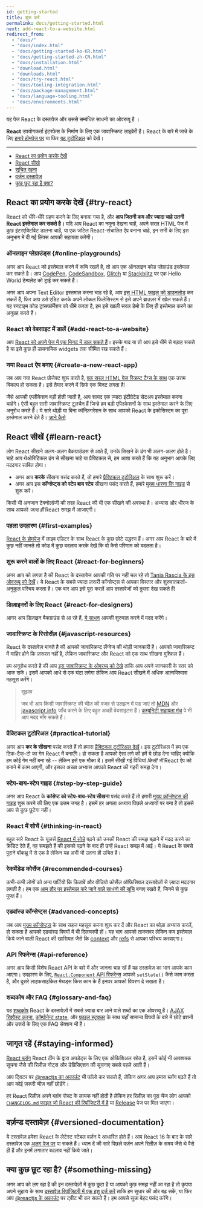 ```yaml
---
id: getting-started
title: शुरू करें 
permalink: docs/getting-started.html
next: add-react-to-a-website.html
redirect_from:
  - "docs/"
  - "docs/index.html"
  - "docs/getting-started-ko-KR.html"
  - "docs/getting-started-zh-CN.html"
  - "docs/installation.html"
  - "download.html"
  - "downloads.html"
  - "docs/try-react.html"
  - "docs/tooling-integration.html"
  - "docs/package-management.html"
  - "docs/language-tooling.html"
  - "docs/environments.html"
---
```


यह पेज React के दस्तावेज और उससे सम्बंधित साधनो का ओवरव्यू है ।

**React** उपयोगकर्ता इंटरफेस के निर्माण के लिए एक जावास्क्रिप्ट लाइब्रेरी है। React के बारे में जान्ने के लिए [हमारे होमपेज पर](/) या फिर [यह टुटोरिअल](/tutorial/tutorial.html) को देखें।

 ---
 
 - [React का प्रयोग करके देखें](#try-react)
 - [React सीखे](#learn-react)
 - [सूचित रहना](staying-informed)
 - [वर्ज़न दस्तावेज़](#versioned-documentation)
 - [कुछ छूट रहा है क्या?](#something-missing )
 
## React का प्रयोग करके देखें {#try-react}

React को धीरे-धीरे ग्रहण करने के लिए बनाया गया है, और  **आप जितनी कम और ज्यादा चाहे उतनी React इस्तेमाल कर सकते है।** यदि आप React का नमूना देखना चाहें, अपने सरल HTML पेज में कुछ इंटरएक्टिविट डालना चाहें, या एक जटिल React-संचालित ऐप बनाना चाहे, इन सभी के लिए इस अनुभाग में दी गई लिंक्स आपकी सहायता करेंगी। 

### ऑनलाइन प्लेग्राउंड्स {#online-playgrounds}

अगर आप React को इस्तेमाल करने में रूचि रखतें है, तो आप एक ऑनलाइन कोड प्लेग्राउंड इस्तेमाल कर सकते है। आप [CodePen](codepen://hello-world), [CodeSandbox](https://codesandbox.io/s/new), [Glitch](https://glitch.com/edit/#!/remix/starter-react-template) या [Stackblitz](https://stackblitz.com/fork/react) पर एक Hello World टेम्पलेट को ट्राई कर सकते हैं।

अगर आप अपना Text Editor इस्तमाल करना चाह रहे है, आप [इस HTML फाइल को डाउनलोड](https://raw.githubusercontent.com/reactjs/reactjs.org/master/static/html/single-file-example.html) कर सकतें हैं, फिर आप उसे एडिट करके अपने लोकल फिलेसिस्टम से इसे अपने ब्राउज़र में खोल सकते हैं। यह रनटाइम कोड ट्रांसफॉर्मेशन को धीमे करता है, हम इसे खाली सरल डेमो के लिए ही इस्तेमाल करने का अनुग्रह करते हैं।

### React को वेबसाइट में डालें {#add-react-to-a-website}

आप [React को अपने पेज में एक मिनट में डाल सकते हैं](/docs/add-react-to-a-website.html)। इसके बाद या तो आप इसे धीमे से बड़ाह सकते है या इसे कुछ ही डायनामिक widgets तक सीमित रख सकते हैं।

### नया React ऐप बनाए {#create-a-new-react-app}

जब आप नया React प्रोजेक्ट शुरू करते है, [एक सरल HTML पेज स्क्रिप्ट टैग्स के साथ](/docs/add-react-to-a-website.html) एक उत्तम विकल्प हो सकता है।  इसे तैयार करने में सिर्फ एक मिनट लगता है!

जैसे आपकी एप्लीकेशन बड़ी होती जाती है, आप शायद एक ज़्यादा इंटीग्रेटेड सेटअप इस्तेमाल करना चाहेंगे। ऐसी बहुत सारी जावास्क्रिप्ट टूलचैन हैं जिन्हे हम बड़ी एप्लिकेशनों के साथ इस्तेमाल करने के लिए अनुरोध करते हैं। ये सारे थोड़ी या बिना कॉन्फ़िगरेशन के साथ आपको React के इकोसिस्टम का पूरा इस्तेमाल करने देते है। [जाने कैसे](/docs/create-a-new-react-app.html)

## React सीखें {#learn-react}

लोग React सीखने अलग-अलग बैकग्राउंडस से आते हैं, उनके सिखने के ढंग भी अलग-अलग होते है। चाहे आप थेओरिटिकल ढंग से सीखना चाहे या प्रैक्टिकल से, हम आशा करते हैं कि यह अनुभाग आपके लिए मददगार साबित होगा।

* अगर आप **करके** सीखना पसंद करते हैं, तो हमारे [प्रैक्टिकल टुटोरिअल](/tutorial/tutorial.html) के साथ शुरू करें। 
* अगर आप इस **कॉन्सेप्ट्स को स्टेप बाय स्टेप** सीखना पसंद करते हैं, हमारे [मुख्य धारणा कि गाइड](/docs/hello-world.html) से शुरू करें।

किसी भी अनजान टेक्नोलॉजी की तरह React की भी एक सीखने की अवस्था है। अभ्यास और धीरज के साथ आपको *जल्द ही* React समझ में आजाएगी।

### पहला उदहारण {#first-examples}

[React के होमपेज](/) में लाइव एडिटर के साथ React के कुछ छोटे उद्धरण हैं। अगर आप React के बारे में कुछ नहीं जानते तो कोड में कुछ बदलाव करके देखें कि वो कैसे परिणाम को बदलता है।

### शुरू करने वालों के लिए React {#react-for-beginners}

अगर आप को लगता है की React के दस्तावेज आपकी गति पर नहीं चल रहे तो [Tania Rascia के इस ओवरव्यू को देखें](https://www.taniarascia.com/getting-started-with-react/)। ये React के सबसे ज्यादा ज़रूरी कॉन्सेप्ट्स से आपका विस्तार और शुरुवातकर्ता-अनुकूल परिचय करता है। एक बार आप इसे पूरा करलें आप दस्तावेजों को दुबारा देख सकते हैं!

### डिज़ाइनरों के लिए React {#react-for-designers}

आगर आप डिज़ाइन बैकग्राउंड से आ रहे हैं, [ये साधन](https://reactfordesigners.com/) आपकी शुरुवात करने में मदद करेंगे।

### जावास्क्रिप्ट के रिसोर्सेज़ {#javascript-resources}

React के दस्तावेज़ मानते है की आपको जावास्क्रिप्ट लैंग्वेज की थोड़ी जानकारी है। आपको जावास्क्रिप्ट में माहिर होने कि ज़रूरत नहीं है, लेकिन जावास्क्रिप्ट और React को एक साथ सीखना मुश्किल हैं।

हम अनुरोध करते है की आप [इस जावास्क्रिप्ट के ओवरव्यू को देखे](https://developer.mozilla.org/en-US/docs/Web/JavaScript/A_re-introduction_to_JavaScript) ताकि आप अपने जानकारी के स्तर को आक सकें। इसमें आपको आधे से एक घंटा लगेगा लेकिन आप React सीखने में अधिक आत्मविश्वास महसूस करेंगे।

>सुझाव 
>
>जब भी आप किसी जावास्क्रिप्ट की चीज़ की वजह से उलझन में पड जाएं तो [MDN](https://developer.mozilla.org/en-US/docs/Web/JavaScript) और  [javascript.info](https://javascript.info/) जाँच करने के लिए बहुत अच्छी वेबसाइटस हैं। [कम्युनिटी सहायता मंच](/community/support.html) पे भी आप मदद माँग सकते हैं।

### प्रैक्टिकल टुटोरिअल {#practical-tutorial}

अगर आप **कर के सीखना** पसंद करते हैं तो हमारा [प्रैक्टिकल टुटोरिअल देखें](/tutorial/tutorial.html)। इस टुटोरिअल में हम एक टिक-टैक्-टो का गेम React में बनाएँगे। हो सकता है आपको ऐसा लगे की हमें ये छोड़ देना चाहिए क्योकि हम कोई गेम नहीं बना रहे -- लेकिन इसे एक मौका दें। इसमें सीखी गई विधियां *किसी भी* React ऐप को बनाने में काम आएगी, और इसका अच्छा अभ्यास आपको React की गहरी समझ देगा। 

### स्टेप-बाय-स्टेप गाइड {#step-by-step-guide}

अगर आप React के **कांसेप्ट को स्टेप-बाय-स्टेप सीखना** पसंद करते हैं तो हमारी [मुख्य कॉन्सेप्ट्स की गाइड](/docs/hello-world.html) शुरू करने की लिए एक उत्तम जगह है। इसमें हर अगला अध्याय पिछले अध्यायों पर बना है तो इससे आप से कुछ छूटेगा नहीं।

### React में सोचें {#thinking-in-react}

बहुत सारे React के यूज़र्स [React में सोचे](/docs/thinking-in-react.html) पढ़ने को उनकी React की समझ बढ़ाने में मदद करने का क्रेडिट देते हैं, वह समझते हैं की इसको पढ़ने के बाद ही उन्हें React समझ में आई। ये React के सबसे पुराने वॉकथ्रू में से एक है लेकिन यह अभी भी उतना ही उचित है।

### रेकमेंडेड कोर्सेज {#recommended-courses}

कभी-कभी लोगों को अन्य पार्टियों कि किताबें और वीडियो कोर्सेज़ ऑफिसियल दस्तावेज़ों से ज़्यादा मददगार लगती है। हम एक [आम तौर पर इस्तेमाल करे जाने वाले साधनो की सूचि](/community/courses.html) बनाए रखते हैं, जिनमे से कुछ मुफ्त हैं।

### एडवांस्ड कॉन्सेप्ट्स {#advanced-concepts}

जब आप [मुख्य कॉन्सेप्ट्स](/docs/hello-world.html) के साथ सहज महसूस करना शुरू कर दें और React का थोड़ा अभ्यास करलें, हो सकता है आपको एडवांस्ड विषयों में भी दिलचस्पी हों। यह भाग आपको ताकतवर लेकिन कम इस्तेमाल किये जाने वाली React की खासियत जैसे कि [context](/docs/context.html) और [refs](/docs/refs-and-the-dom.html) से आपका परिचय करवाएगा।

### API रिफरेन्स {#api-reference}

अगर आप किसी विशेष React API के बारे में और जानना चाह रहें हैं यह दस्तावेज़ का भाग आपके काम आएगा। उदहारण के लिए, [`React.Component` API रिफरेन्स](/docs/react-component.html) आपको `setState()` कैसे काम करता है, और दूसरे लाइफसाइकिल मेथड्स किस काम के हैं इनपर आपको विवरण दे सखता है। 

### शब्दकोष और FAQ {#glossary-and-faq}

यह [शब्दकोष](/docs/glossary.html) React के दस्तावेज़ों में सबसे ज़्यादा बार आने वाले शब्दों का एक ओवरव्यू है। [AJAX रिक्वैस्ट करना](/docs/faq-ajax.html), [कॉम्पोनेन्ट state](/docs/faq-state.html), और [फाइल स्ट्रक्चर](/docs/faq-structure.html) के साथ यहाँ सामान्य विषयों के बारे में छोटे प्रशनों और उत्तरों के लिए एक FAQ सेक्शन भी है। 

## जागृत रहें {#staying-informed}

[React ब्लॉग](/blog/) React टीम के द्वारा अपडेट्स के लिए एक ओफ़िशिअल स्रोत है, इसमें कोई भी आवशयक सूचना जैसे की रिलीज़ नोट्स और डेप्रिसिएशन की सूचनाए सबसे पहले आती हैं।

आप ट्विटर पर [@reactjs का अकाउंट](https://twitter.com/reactjs) भी फॉलो कर सकते हैं, लेकिन अगर आप हमारा ब्लॉग पढ़ते हैं तो आप कोई ज़रूरी चीज़ नहीं छोड़ेंगे। 

हर React रिलीज़ अपने ब्लॉग पोस्ट के लायक नहीं होती है लेकिन हर रिलीज़ का पूरा चेंज लोग आपको [`CHANGELOG.md` फाइल जो React की रिपॉजिटरी में है](https://github.com/facebook/react/blob/master/CHANGELOG.md) या [Release](https://github.com/facebook/react/releases) पेज पर मिल जाएगा। 

## वर्ज़न्ड दस्तावेज़ {#versioned-documentation}

ये दस्तावेज़ हमेशा React के लेटेस्ट स्टेबल वर्ज़न पे आधारित होते हैं। आप React 16 के बाद के सारे दस्तावेज़ एक [अलग पेज पर](/versions) पा सकते हैं। ध्यान दें की सारे पिछले वर्ज़न अपने रिलीज़ के समय जैसे थे वैसे ही हैं और इनमें लगातार बदलाव नहीं किये जाते।

## क्या कुछ छूट रहा है? {#something-missing}  

अगर आप को लग रहा है की इन दस्तावेज़ों में कुछ छूटा है या आपको कुछ समझ नहीं आ रहा है तो कृपया अपने सुझाव के साथ [दस्तावेज़ रिपॉजिटरी में एक इशू दर्ज करें](https://github.com/reactjs/reactjs.org/issues/new) ताकि हम सुधार की ओर बढ़ सकें, या फिर आप [@reactjs के अकाउंट](https://twitter.com/reactjs) पर ट्वीट भी कर सकते हैं। हम आपसे सुन्ना बेहद पसंद करेंगे। 
